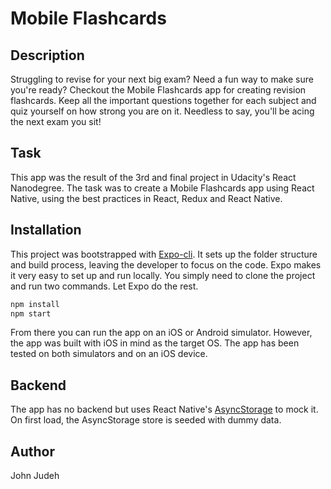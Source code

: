 # Mobile Flashcards

## Description

Struggling to revise for your next big exam? Need a fun way to make sure you're ready?
Checkout the Mobile Flashcards app for creating revision flashcards. Keep all the
important questions together for each subject and quiz yourself on how strong you are
on it. Needless to say, you'll be acing the next exam you sit!


## Task

This app was the result of the 3rd and final project in Udacity's React Nanodegree. The
task was to create a Mobile Flashcards app using React Native, using the best practices
in React, Redux and React Native.


## Installation

This project was bootstrapped with [Expo-cli](https://docs.expo.io/workflow/expo-cli/).
It sets up the folder structure and build process, leaving the developer to focus on the
code. Expo makes it very easy to set up and run locally. You simply need to clone the
project and run two commands. Let Expo do the rest.

```bash
npm install
npm start
```

From there you can run the app on an iOS or Android simulator. However, the app was
built with iOS in mind as the target OS. The app has been tested on both simulators and
on an iOS device.


## Backend

The app has no backend but uses React Native's
[AsyncStorage](https://docs.expo.io/versions/latest/react-native/asyncstorage/) to mock
it. On first load, the AsyncStorage store is seeded with dummy data.


## Author

John Judeh
